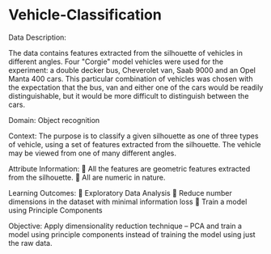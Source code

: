 # Vehicle-Classification

Data Description:

The data contains features extracted from the silhouette of vehicles in different angles. Four "Corgie" model vehicles were used for the experiment: a double decker bus, Cheverolet van, Saab 9000 and an Opel Manta 400 cars. This particular combination of vehicles was chosen with the expectation that the bus, van and either one of the cars would be readily distinguishable, but it would be more difficult to distinguish between the cars.


Domain:
Object recognition


Context:
The purpose is to classify a given silhouette as one of three types of vehicle, using a set of features extracted from the silhouette. The vehicle may be viewed from one of many different angles.


Attribute Information:
 All the features are geometric features extracted from the silhouette.
 All are numeric in nature.


Learning Outcomes:
 Exploratory Data Analysis
 Reduce number dimensions in the dataset with minimal information loss
 Train a model using Principle Components


Objective:
Apply dimensionality reduction technique – PCA and train a model using principle components instead of training the model using just the raw data.
